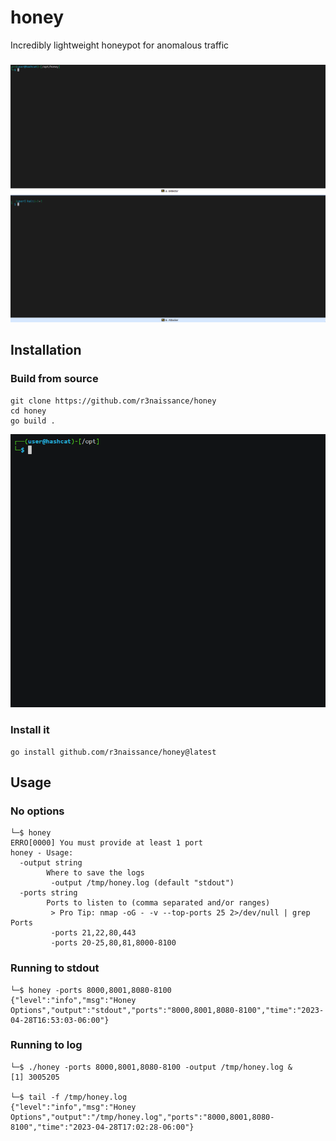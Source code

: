 # honey
Incredibly lightweight honeypot for anomalous traffic
###
![Run](https://github.com/r3naissance/honey/blob/main/img/run.gif)
## Installation
### Build from source
```
git clone https://github.com/r3naissance/honey
cd honey
go build .
```
![Install](https://github.com/r3naissance/honey/blob/main/img/install.gif)
### Install it
```
go install github.com/r3naissance/honey@latest
```
## Usage
### No options
```
└─$ honey
ERRO[0000] You must provide at least 1 port
honey - Usage:
  -output string
        Where to save the logs
         -output /tmp/honey.log (default "stdout")
  -ports string
        Ports to listen to (comma separated and/or ranges)
         > Pro Tip: nmap -oG - -v --top-ports 25 2>/dev/null | grep Ports
         -ports 21,22,80,443
         -ports 20-25,80,81,8000-8100
```
### Running to stdout
```
└─$ honey -ports 8000,8001,8080-8100
{"level":"info","msg":"Honey Options","output":"stdout","ports":"8000,8001,8080-8100","time":"2023-04-28T16:53:03-06:00"}
```
### Running to log
```
└─$ ./honey -ports 8000,8001,8080-8100 -output /tmp/honey.log &
[1] 3005205

└─$ tail -f /tmp/honey.log
{"level":"info","msg":"Honey Options","output":"/tmp/honey.log","ports":"8000,8001,8080-8100","time":"2023-04-28T17:02:28-06:00"}
```
